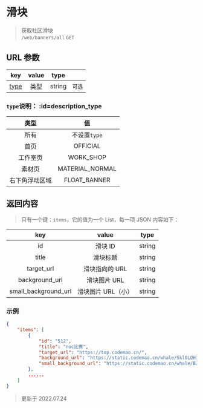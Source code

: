 # 滑块

> 获取社区滑块  
> `/web/banners/all` `GET`

## URL 参数

|            key            | value |  type  |        |
| :-----------------------: | :---: | :----: | :----: |
| [type](#description_type) | 类型  | string | `可选` |

### `type`说明： :id=description_type

|      类型      |       值        |
| :------------: | :-------------: |
|      所有      |  不设置`type`   |
|      首页      |    OFFICIAL     |
|    工作室页    |    WORK_SHOP    |
|     素材页     | MATERIAL_NORMAL |
| 右下角浮动区域 |  FLOAT_BANNER   |

## 返回内容

> 只有一个键：`items`，它的值为一个 List，每一项 JSON 内容如下：

|         key          |       value        |  type  |
| :------------------: | :----------------: | :----: |
|          id          |      滑块 ID       | string |
|        title         |      滑块标题      | string |
|      target_url      |   滑块指向的 URL   | string |
|    background_url    |    滑块图片 URL    | string |
| small_background_url | 滑块图片 URL（小） | string |

### 示例

```json
{
    "items": [
        {
            "id": "512",
            "title": "noc比赛",
            "target_url": "https://top.codemao.cn/",
            "background_url": "https://static.codemao.cn/whale/Skl0LQHId",
            "small_background_url": "https://static.codemao.cn/whale/BJxm0LQHI_"
        },
        ......
    ]
}
```

> 更新于 2022.07.24
